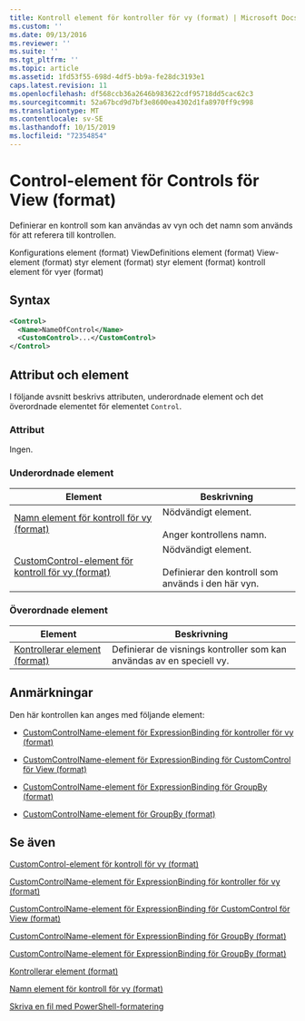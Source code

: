```yaml
---
title: Kontroll element för kontroller för vy (format) | Microsoft Docs
ms.custom: ''
ms.date: 09/13/2016
ms.reviewer: ''
ms.suite: ''
ms.tgt_pltfrm: ''
ms.topic: article
ms.assetid: 1fd53f55-698d-4df5-bb9a-fe28dc3193e1
caps.latest.revision: 11
ms.openlocfilehash: df568ccb36a2646b983622cdf95718dd5cac62c3
ms.sourcegitcommit: 52a67bcd9d7bf3e8600ea4302d1fa8970ff9c998
ms.translationtype: MT
ms.contentlocale: sv-SE
ms.lasthandoff: 10/15/2019
ms.locfileid: "72354854"
---
```

# <a name="control-element-for-controls-for-view--format"></a>Control-element för Controls för View  (format)

Definierar en kontroll som kan användas av vyn och det namn som används för att referera till kontrollen.

Konfigurations element (format) ViewDefinitions element (format) View-element (format) styr element (format) styr element (format) kontroll element för vyer (format)

## <a name="syntax"></a>Syntax

```xml
<Control>
  <Name>NameOfControl</Name>
  <CustomControl>...</CustomControl>
</Control>
```

## <a name="attributes-and-elements"></a>Attribut och element

I följande avsnitt beskrivs attributen, underordnade element och det överordnade elementet för elementet `Control`.

### <a name="attributes"></a>Attribut

Ingen.

### <a name="child-elements"></a>Underordnade element

|Element|Beskrivning|
|-------------|-----------------|
|[Namn element för kontroll för vy (format)](./name-element-for-control-for-controls-for-view-format.md)|Nödvändigt element.<br /><br /> Anger kontrollens namn.|
|[CustomControl-element för kontroll för vy (format)](./customcontrol-element-for-control-for-controls-for-view-format.md)|Nödvändigt element.<br /><br /> Definierar den kontroll som används i den här vyn.|

### <a name="parent-elements"></a>Överordnade element

|Element|Beskrivning|
|-------------|-----------------|
|[Kontrollerar element (format)](./controls-element-for-view-format.md)|Definierar de visnings kontroller som kan användas av en speciell vy.|

## <a name="remarks"></a>Anmärkningar

Den här kontrollen kan anges med följande element:

- [CustomControlName-element för ExpressionBinding för kontroller för vy (format)](./customcontrolname-element-for-expressionbinding-for-controls-for-view-format.md)

- [CustomControlName-element för ExpressionBinding för CustomControl för View (format)](./customcontrolname-element-for-expressionbinding-for-customcontrol-for-view-format.md)

- [CustomControlName-element för ExpressionBinding för GroupBy (format)](./customcontrolname-element-for-expressionbinding-for-groupby-format.md)

- [CustomControlName-element för GroupBy (format)](./customcontrolname-element-for-groupby-format.md)

## <a name="see-also"></a>Se även

[CustomControl-element för kontroll för vy (format)](./customcontrol-element-for-control-for-controls-for-view-format.md)

[CustomControlName-element för ExpressionBinding för kontroller för vy (format)](./customcontrolname-element-for-expressionbinding-for-controls-for-view-format.md)

[CustomControlName-element för ExpressionBinding för CustomControl för View (format)](./customcontrolname-element-for-expressionbinding-for-customcontrol-for-view-format.md)

[CustomControlName-element för ExpressionBinding för GroupBy (format)](./customcontrolname-element-for-expressionbinding-for-groupby-format.md)

[CustomControlName-element för ExpressionBinding för GroupBy (format)](./customcontrolname-element-for-expressionbinding-for-groupby-format.md)

[Kontrollerar element (format)](./controls-element-for-view-format.md)

[Namn element för kontroll för vy (format)](./name-element-for-control-for-controls-for-view-format.md)

[Skriva en fil med PowerShell-formatering](./writing-a-powershell-formatting-file.md)
